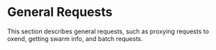 # General Requests

This section describes general requests, such as proxying requests to oxend, getting swarm info, and
batch requests.
